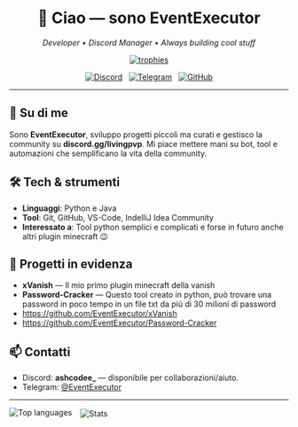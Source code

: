 <h1 align="center">👋 Ciao — sono <strong>EventExecutor</strong></h1>
<p align="center"><em>Developer • Discord Manager • Always building cool stuff</em></p>

<p align="center">
  <a href="https://github.com/ryo-ma/github-profile-trophy"><img src="https://github-profile-trophy.vercel.app/?username=eventexecutor&theme=dark" alt="trophies"/></a>
</p>

<p align="center">
  <a href="https://discord.gg/livingpvp"><img alt="Discord" src="https://img.shields.io/badge/Discord-ashcodee_-7289DA?logo=discord&logoColor=white"/></a>
  &nbsp;
  <a href="https://t.me/EventExecutor"><img alt="Telegram" src="https://img.shields.io/badge/Telegram-@EventExecutor-26A5E4?logo=telegram&logoColor=white"/></a>
  &nbsp;
  <a href="https://github.com/eventexecutor"><img alt="GitHub" src="https://img.shields.io/badge/GitHub-eventexecutor-181717?logo=github&logoColor=white"/></a>
</p>

---

## 🔭 Su di me

Sono **EventExecutor**, sviluppo progetti piccoli ma curati e gestisco la community su **discord.gg/livingpvp**. Mi piace mettere mani su bot, tool e automazioni che semplificano la vita della community.

## 🛠️ Tech & strumenti

* **Linguaggi**: Python e Java
* **Tool**: Git, GitHub, VS-Code, IndelliJ Idea Community
* **Interessato a**: Tool python semplici e complicati e forse in futuro anche altri plugin minecraft 😉

## 🚀 Progetti in evidenza

* **xVanish** — Il mio primo plugin minecraft della vanish
* **Password-Cracker** — Questo tool creato in python, può trovare una password in poco tempo in un file txt da più di 30 milioni di password
*  https://github.com/EventExecutor/xVanish
*  https://github.com/EventExecutor/Password-Cracker

## 📫 Contatti

* Discord: **ashcodee\_** — disponibile per collaborazioni/aiuto.
* Telegram: [@EventExecutor](https://t.me/EventExecutor)

---

<p float="left">
  <img align="left" src="https://github-readme-stats.vercel.app/api/top-langs?username=eventexecutor&layout=compact&hide=HTML" alt="Top languages" />
  &nbsp;&nbsp;
  <img align="center" src="https://github-readme-stats.vercel.app/api?username=eventexecutor&show_icons=true&count_private=true" alt="Stats" />
</p>


